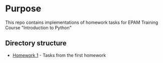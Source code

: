 # Purpose
This repo contains implementations of homework tasks for EPAM Training Course "Introduction to Python"

## Directory structure
* [Homework 1](./task1) - Tasks from the first homework 